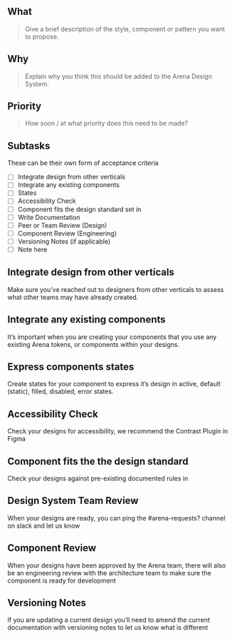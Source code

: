 ## What
> Give a brief description of the style, component or pattern you want to propose.

## Why 
> Explain why you think this should be added to the Arena Design System.

## Priority
> How soon / at what priority does this need to be made?

## Subtasks

These can be their own form of acceptance criteria
- [ ] Integrate design from other verticals
- [ ] Integrate any existing components
- [ ] States
- [ ] Accessibility Check
- [ ] Component fits the design standard set in 
- [ ] Write Documentation
- [ ] Peer or Team Review (Design)
- [ ] Component Review (Engineering)
- [ ] Versioning Notes (if applicable)
- [ ] Note here

## Integrate design from other verticals
Make sure you’ve reached out to designers from other verticals to assess what other teams may have already created.

## Integrate any existing components
It’s important when you are creating your components that you use any existing Arena tokens, or components within your designs. 

## Express components states
Create states for your component to express it’s design in active, default (static), filled, disabled, error states.

## Accessibility Check
Check your designs for accessibility, we recommend the Contrast Plugin in Figma

## Component fits the the design standard
Check your designs against pre-existing documented rules in  

## Design System Team Review
When your designs are ready, you can ping the #arena-requests? channel on slack and let us know

## Component Review
When your designs have been approved by the Arena team, there will also be an engineering review with the architecture team to make sure the component is ready for development

## Versioning Notes
If you are updating a current design you’ll need to amend the current documentation with versioning notes to let us know what is different
